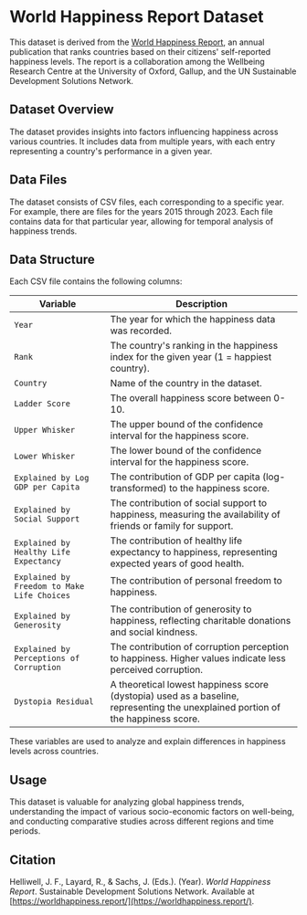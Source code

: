 
# World Happiness Report Dataset

This dataset is derived from the [World Happiness Report](https://worldhappiness.report/),
an annual publication that ranks countries based on their citizens' self-reported happiness levels. 
The report is a collaboration among the Wellbeing Research Centre at the University of Oxford, Gallup, and 
the UN Sustainable Development Solutions Network.

## Dataset Overview

The dataset provides insights into factors influencing happiness across various countries. 
It includes data from multiple years, with each entry representing a country's performance in a given year.

## Data Files

The dataset consists of CSV files, each corresponding to a specific year. 
For example, there are files for the years 2015 through 2023. Each file contains data for that particular year, 
allowing for temporal analysis of happiness trends.

## Data Structure

Each CSV file contains the following columns:

| Variable | Description |
|----------|-------------|
| `Year` | The year for which the happiness data was recorded. |
| `Rank` | The country's ranking in the happiness index for the given year (1 = happiest country). |
| `Country` | Name of the country in the dataset. |
| `Ladder Score` | The overall happiness score between 0-10. |
| `Upper Whisker` | The upper bound of the confidence interval for the happiness score. |
| `Lower Whisker` | The lower bound of the confidence interval for the happiness score. |
| `Explained by Log GDP per Capita` | The contribution of GDP per capita (log-transformed) to the happiness score. |
| `Explained by Social Support` | The contribution of social support to happiness, measuring the availability of friends or family for support. |
| `Explained by Healthy Life Expectancy` | The contribution of healthy life expectancy to happiness, representing expected years of good health. |
| `Explained by Freedom to Make Life Choices` | The contribution of personal freedom to happiness. |
| `Explained by Generosity` | The contribution of generosity to happiness, reflecting charitable donations and social kindness. |
| `Explained by Perceptions of Corruption` | The contribution of corruption perception to happiness. Higher values indicate less perceived corruption. |
| `Dystopia Residual` | A theoretical lowest happiness score (dystopia) used as a baseline, representing the unexplained portion of the happiness score. |

These variables are used to analyze and explain differences in happiness levels across countries.

## Usage

This dataset is valuable for analyzing global happiness trends, understanding the impact of various socio-economic factors on well-being, 
and conducting comparative studies across different regions and time periods.

## Citation
Helliwell, J. F., Layard, R., & Sachs, J. (Eds.). (Year). *World Happiness Report*. 
Sustainable Development Solutions Network. Available at [https://worldhappiness.report/](https://worldhappiness.report/).
